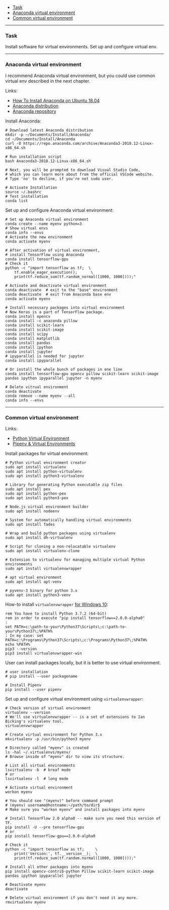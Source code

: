    - [Task](#task)
   - [Anaconda virtual environment](#anaconda)
   - [Common virtual environment](#venv)

---
### <a name="task" />Task

Install software for virtual environments. Set up and configure virtual env.

---
### <a name="anaconda" />Anaconda virtual environment

I recommend Anaconda virtual environment, but you could use common virtual env
described in the next chapter.

Links:
   - [How To Install Anaconda on Ubuntu 18.04](https://www.digitalocean.com/community/tutorials/how-to-install-anaconda-on-ubuntu-18-04-quickstart)
   - [Anaconda distribution](https://www.anaconda.com/distribution)
   - [Anaconda repository](https://repo.anaconda.com/archive)

Install Anaconda:

```shell
# Download latest Anaconda distribution
mkdir -p ~/Documents/Install/Anaconda/
cd ~/Documents/Install/Anaconda
curl -O https://repo.anaconda.com/archive/Anaconda3-2018.12-Linux-x86_64.sh

# Run installation script
bash Anaconda3-2018.12-Linux-x86_64.sh

# Next, you will be prompted to download Visual Studio Code,
# which you can learn more about from the official VSCode website.
# Type 'no' to decline, if you're not sudo user.

# Activate Installation
source ~/.bashrc
# Test installation
conda list
```

Set up and configure Anaconda virtual environment:

```shell
# Set up Anaconda virtual environment
conda create --name myenv python=3
# Show virtual envs
conda info --envs
# Activate the new environment
conda activate myenv

# After activation of virtual environment,
# install TensorFlow using Anaconda
conda install tensorflow-gpu
# Check it
python -c "import tensorflow as tf;  \
    tf.enable_eager_execution();      \
    print(tf.reduce_sum(tf.random_normal([1000, 1000])));"

# Activate and deactivate virtual environment
conda deactivate  # exit to the "base" environment
conda deactivate  # exit from Anaconda base env
conda activate myenv

# Install necessary packages into virtual environment
# Now Keras is a part of TensorFlow package.
conda install opencv
conda install -c anaconda pillow
conda install scikit-learn
conda install scikit-image
conda install scipy
conda install matplotlib
conda install pandas
conda install ipython
conda install jupyter
# ipyparallel is needed for jupyter
conda install ipyparallel

# Or install the whole bunch of packages in one line
conda install tensorflow-gpu opencv pillow scikit-learn scikit-image pandas ipython ipyparallel jupyter -n myenv

# Delete vitrual environment
conda deactivate
conda remove --name myenv --all
conda info --envs
```

---
### <a name="venv" />Common virtual environment

Links:
   - [Python Virtual Environment](https://www.geeksforgeeks.org/python-virtual-environment)
   - [Pipenv & Virtual Environments](https://docs.python-guide.org/dev/virtualenvs)

Install packages for virtual environment:

```shell
# Python virtual environment creator
sudo apt install virtualenv
sudo apt install python-virtualenv
sudo apt install python3-virtualenv

# Library for generating Python executable zip files
sudo apt install pex
sudo apt install python-pex
sudo apt install python3-pex

# Node.js virtual environment builder
sudo apt install nodeenv

# System for automatically handling virtual environments
sudo apt install fades

# Wrap and build python packages using virtualenv
sudo apt install dh-virtualenv

# Script for cloning a non-relocatable virtualenv
sudo apt install virtualenv-clone

# Extension to virtualenv for managing multiple virtual Python environments
sudo apt install virtualenvwrapper

# apt virtual environment
sudo apt install apt-venv

# pyvenv-3 binary for python 3.x
sudo apt install python3-venv
```

How-to install `virtualenvwrapper` [for Windows 10](https://pypi.org/project/virtualenvwrapper-win):

```shell
rem You have to install Python 3.7.2 (64-bit)
rem in order to execute "pip install tensorflow==2.0.0-alpha0"
:
set PATH=c:\path-to-your\Python37\Scripts\;c:\path-to-your\Python37\;%PATH%
: In my case: set PATH=c:\Programs\Python37\Scripts\;c:\Programs\Python37\;%PATH%
echo %PATH%
pip3 --version
pip3 install virtualenvwrapper-win
```

User can install packages locally, but it is better to use virtual environment.

```shell
# user installation
# pip install --user packagename

# Install Pipenv
pip install --user pipenv
```

Set up and configure virtual environment using `virtualenvwrapper`:

```shell
# Check version of virtual environment
virtualenv --version
# We'll use virtualenvwrapper -- is a set of extensions to Ian Bicking's virtualenv tool.
virtualenvwrapper

# Create virtual environment for Python 3.x
mkvirtualenv -p /usr/bin/python3 myenv

# Directory called "myenv" is created
ls -hal ~/.virtualenvs/myenv/
# Browse inside of "myenv" dir to view its structure.

# List all virtual environments
lsvirtualenv -b  # breaf mode
# or
lsvirtualenv -l  # long mode

# Activate virtual environment
workon myenv

# You should see "(myenv)" before command prompt
# (myenv) username@hostname:~/path/to/dir$
# Make sure you "workon myenv" and install packages into myenv

# Install TensorFlow 2.0 alpha0 -- make sure you need this version of TF.
pip install -U --pre tensorflow-gpu
# or
pip install tensorflow-gpu==2.0.0-alpha0 

# Check it
python -c "import tensorflow as tf;     \
    print('Version:', tf.__version__);  \
    print(tf.reduce_sum(tf.random.normal([1000, 1000])));"

# Install all other packages into myenv
pip install opencv-contrib-python Pillow scikit-learn scikit-image pandas ipython ipyparallel jupyter

# Deactivate myenv
deactivate

# Delete virtual environment if you don't need it any more.
rmvirtualenv myenv
```
